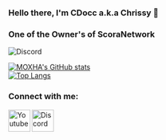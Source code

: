 ### Hello there, I'm CDocc a.k.a Chrissy 👋
### One of the Owner's of ScoraNetwork 
![Discord](https://img.shields.io/discord/902974891521896568?label=Discord&logo=Discord)

[![MOXHA's GitHub stats](https://github-readme-stats.vercel.app/api?username=CDocc&theme=dark)](https://github.com/anuraghazra/github-readme-stats)
<br>
[![Top Langs](https://github-readme-stats.vercel.app/api/top-langs/?username=CDocc&layout=compact&theme=dark)](https://github.com/anuraghazra/github-readme-stats)

### Connect with me:
[<img align="left" alt="Youtube" width="44px" src="https://img.icons8.com/color/2x/youtube-play.png" />][youtube]
[<img align="left" alt="Discord" width="44px" src="https://i.ibb.co/YtNhB1V/icons8-discord-new-logo-48.png" />][discord]

<br/> <br/>

[youtube]: https://www.youtube.com/channel/UCdGKcPRX8R9Xc-xoEi-rUzQ
[discord]: https://discord.gg/wy4JHqyArJ
